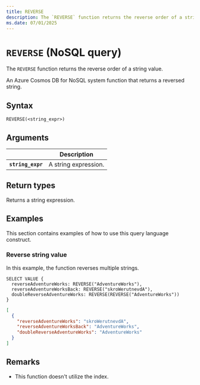 ```yaml
---
title: REVERSE
description: The `REVERSE` function returns the reverse order of a string value.
ms.date: 07/01/2025
---
```


# `REVERSE` (NoSQL query)

The `REVERSE` function returns the reverse order of a string value.

An Azure Cosmos DB for NoSQL system function that returns a reversed string.

## Syntax

```nosql
REVERSE(<string_expr>)
```

## Arguments

| | Description |
| --- | --- |
| **`string_expr`** | A string expression. |

## Return types

Returns a string expression.

## Examples

This section contains examples of how to use this query language construct.

### Reverse string value

In this example, the function reverses multiple strings.

```nosql
SELECT VALUE {
  reverseAdventureWorks: REVERSE("AdventureWorks"),
  reverseAdventureWorksBack: REVERSE("skroWerutnevdA"),
  doubleReverseAdventureWorks: REVERSE(REVERSE("AdventureWorks"))
}
```

```json
[
  {
    "reverseAdventureWorks": "skroWerutnevdA",
    "reverseAdventureWorksBack": "AdventureWorks",
    "doubleReverseAdventureWorks": "AdventureWorks"
  }
]
```

## Remarks

- This function doesn't utilize the index.
